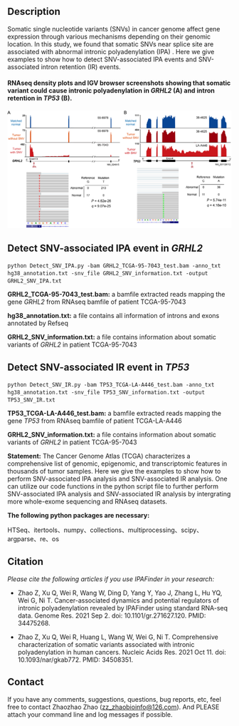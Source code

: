 
## Description
Somatic single nucleotide variants (SNVs) in cancer genome affect gene expression through various mechanisms depending on their genomic location. In this study, we found that somatic SNVs near splice site are associated with abnormal intronic polyadenylation (IPA) . Here we give examples to show how to detect SNV-associated IPA events and SNV-associated intron retention (IR) events.

#### RNAseq density plots and IGV browser screenshots showing that somatic variant could cause intronic polyadenylation in *GRHL2* (A) and intron retention in *TP53* (B).

<img src="https://github.com/ZhaozzReal/SNV_IPA/blob/main/Examples.png" />



## Detect SNV-associated IPA event in *GRHL2*

```python Detect_SNV_IPA.py -bam GRHL2_TCGA-95-7043_test.bam -anno_txt hg38_annotation.txt -snv_file GRHL2_SNV_information.txt -output GRHL2_SNV_IPA.txt```

**GRHL2_TCGA-95-7043_test.bam:** a bamfile extracted reads mapping the gene *GRHL2* from RNAseq bamfile of patient TCGA-95-7043

**hg38_annotation.txt:**  a file contains all information of introns and exons annotated by Refseq

**GRHL2_SNV_information.txt:** a file contains information about somatic variants of *GRHL2* in patient TCGA-95-7043 



## Detect SNV-associated IR event in *TP53*

```python Detect_SNV_IR.py -bam TP53_TCGA-LA-A446_test.bam -anno_txt hg38_annotation.txt -snv_file TP53_SNV_information.txt -output TP53_SNV_IR.txt```

**TP53_TCGA-LA-A446_test.bam:**  a bamfile extracted reads mapping the gene *TP53* from RNAseq bamfile of patient TCGA-LA-A446

**GRHL2_SNV_information.txt:**  a file contains information about somatic variants of *GRHL2* in patient TCGA-95-7043 



**Statement:** The Cancer Genome Atlas (TCGA) characterizes a comprehensive list of genomic, epigenomic, and transcriptomic features in thousands of tumor samples. Here we give the examples to show how to perform SNV-associated IPA analysis and SNV-associated IR analysis. One can utilize our code functions in the python script file to further perform SNV-associated IPA analysis and SNV-associated IR analysis by intergrating more whole-exome sequencing and RNAseq datasets.

**The following python packages are necessary:**

HTSeq、itertools、numpy、collections、multiprocessing、scipy、argparse、re、os



## Citation

*Please cite the following articles if you use IPAFinder in your research:*

* Zhao Z, Xu Q, Wei R, Wang W, Ding D, Yang Y, Yao J, Zhang L, Hu YQ, Wei G, Ni T. Cancer-associated dynamics and potential regulators of intronic polyadenylation revealed by IPAFinder using standard RNA-seq data. Genome Res. 2021 Sep 2. doi: 10.1101/gr.271627.120. PMID: 34475268.

* Zhao Z, Xu Q, Wei R, Huang L, Wang W, Wei G, Ni T. Comprehensive characterization of somatic variants associated with intronic polyadenylation in human cancers. Nucleic Acids Res. 2021 Oct 11. doi: 10.1093/nar/gkab772. PMID: 34508351.



## Contact

If you have any comments, suggestions, questions, bug reports, etc, feel free to contact Zhaozhao Zhao (zz_zhaobioinfo@126.com). And PLEASE attach your command line and log messages if possible.
